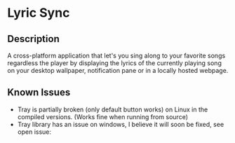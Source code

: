 # Lyric Sync

## Description
A cross-platform application that let's you sing along to your favorite songs regardless the player by displaying the lyrics of the currently playing song on your desktop wallpaper, notification pane or in a locally hosted webpage.

## Known Issues
* Tray is partially broken (only default button works) on Linux in the compiled versions. (Works fine when running from source)
* Tray library has an issue on windows, I believe it will soon be fixed, see open issue: 